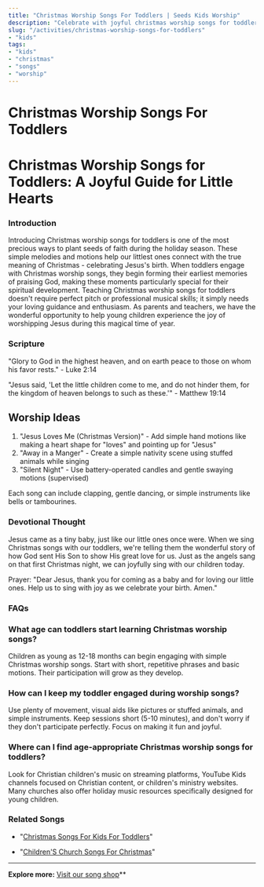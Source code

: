 ```yaml
---
title: "Christmas Worship Songs For Toddlers | Seeds Kids Worship"
description: "Celebrate with joyful christmas worship songs for toddlers featuring biblical Christmas themes. Holiday worship music for children and families."
slug: "/activities/christmas-worship-songs-for-toddlers"
- "kids"
tags:
- "kids"
- "christmas"
- "songs"
- "worship"
---
```


# Christmas Worship Songs For Toddlers

# Christmas Worship Songs for Toddlers: A Joyful Guide for Little Hearts

### Introduction
Introducing Christmas worship songs for toddlers is one of the most precious ways to plant seeds of faith during the holiday season. These simple melodies and motions help our littlest ones connect with the true meaning of Christmas - celebrating Jesus's birth. When toddlers engage with Christmas worship songs, they begin forming their earliest memories of praising God, making these moments particularly special for their spiritual development. Teaching Christmas worship songs for toddlers doesn't require perfect pitch or professional musical skills; it simply needs your loving guidance and enthusiasm. As parents and teachers, we have the wonderful opportunity to help young children experience the joy of worshipping Jesus during this magical time of year.

### Scripture
"Glory to God in the highest heaven, and on earth peace to those on whom his favor rests." - Luke 2:14

"Jesus said, 'Let the little children come to me, and do not hinder them, for the kingdom of heaven belongs to such as these.'" - Matthew 19:14

## Worship Ideas
1. "Jesus Loves Me (Christmas Version)" - Add simple hand motions like making a heart shape for "loves" and pointing up for "Jesus"
2. "Away in a Manger" - Create a simple nativity scene using stuffed animals while singing
3. "Silent Night" - Use battery-operated candles and gentle swaying motions (supervised)

Each song can include clapping, gentle dancing, or simple instruments like bells or tambourines.

### Devotional Thought
Jesus came as a tiny baby, just like our little ones once were. When we sing Christmas songs with our toddlers, we're telling them the wonderful story of how God sent His Son to show His great love for us. Just as the angels sang on that first Christmas night, we can joyfully sing with our children today.

Prayer: "Dear Jesus, thank you for coming as a baby and for loving our little ones. Help us to sing with joy as we celebrate your birth. Amen."

### FAQs

### What age can toddlers start learning Christmas worship songs?
Children as young as 12-18 months can begin engaging with simple Christmas worship songs. Start with short, repetitive phrases and basic motions. Their participation will grow as they develop.

### How can I keep my toddler engaged during worship songs?
Use plenty of movement, visual aids like pictures or stuffed animals, and simple instruments. Keep sessions short (5-10 minutes), and don't worry if they don't participate perfectly. Focus on making it fun and joyful.

### Where can I find age-appropriate Christmas worship songs for toddlers?
Look for Christian children's music on streaming platforms, YouTube Kids channels focused on Christian content, or children's ministry websites. Many churches also offer holiday music resources specifically designed for young children.

### Related Songs

- "[Christmas Songs For Kids For Toddlers](/activities/christmas-songs-for-kids-for-toddlers/)"

- "[Children'S Church Songs For Christmas](/activities/children-s-church-songs-for-christmas/)"

---

**Explore more:** [Visit our song shop](https://seedskidsworship.com/shop)**

<!-- Schema Markup -->
<script type="application/ld+json">
{
  "@context": "https://schema.org",
  "@type": "MusicRecording",
  "name": "Christmas Worship Songs For Toddlers",
  "byArtist": {
    "@type": "MusicGroup",
    "name": "Seeds Kids Worship"
  },
  "isFamilyFriendly": true,
  "url": "https://seedskidsworship.com/activities/christmas-worship-songs-for-toddlers/"
}
</script>